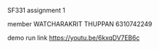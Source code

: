 SF331 assignment 1 

member
WATCHARAKRIT THUPPAN 6310742249

demo run link
https://youtu.be/6kxqDV7EB6c
